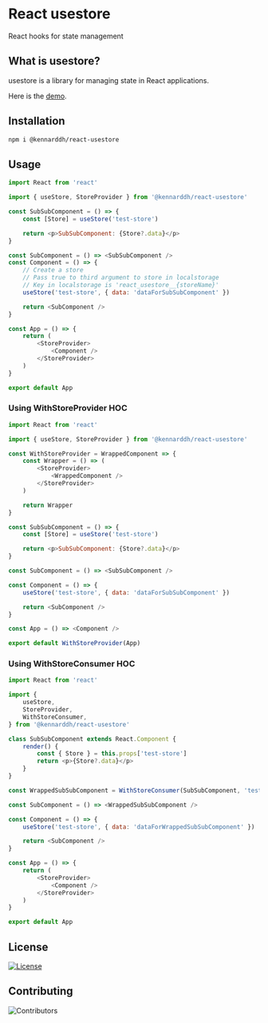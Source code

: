 # React usestore

React hooks for state management

## What is usestore?

usestore is a library for managing state in React applications.

Here is the [demo](https://react-kttczk.stackblitz.io/).

## Installation

```bash
npm i @kennarddh/react-usestore
```

## Usage

```javascript
import React from 'react'

import { useStore, StoreProvider } from '@kennarddh/react-usestore'

const SubSubComponent = () => {
	const [Store] = useStore('test-store')

	return <p>SubSubComponent: {Store?.data}</p>
}

const SubComponent = () => <SubSubComponent />
const Component = () => {
	// Create a store
	// Pass true to third argument to store in localstorage
	// Key in localstorage is 'react_usestore__{storeName}'
	useStore('test-store', { data: 'dataForSubSubComponent' })

	return <SubComponent />
}

const App = () => {
	return (
		<StoreProvider>
			<Component />
		</StoreProvider>
	)
}

export default App
```

### Using WithStoreProvider HOC

```javascript
import React from 'react'

import { useStore, StoreProvider } from '@kennarddh/react-usestore'

const WithStoreProvider = WrappedComponent => {
	const Wrapper = () => (
		<StoreProvider>
			<WrappedComponent />
		</StoreProvider>
	)

	return Wrapper
}

const SubSubComponent = () => {
	const [Store] = useStore('test-store')

	return <p>SubSubComponent: {Store?.data}</p>
}

const SubComponent = () => <SubSubComponent />

const Component = () => {
	useStore('test-store', { data: 'dataForSubSubComponent' })

	return <SubComponent />
}

const App = () => <Component />

export default WithStoreProvider(App)
```

### Using WithStoreConsumer HOC

```javascript
import React from 'react'

import {
	useStore,
	StoreProvider,
	WithStoreConsumer,
} from '@kennarddh/react-usestore'

class SubSubComponent extends React.Component {
	render() {
		const { Store } = this.props['test-store']
		return <p>{Store?.data}</p>
	}
}

const WrappedSubSubComponent = WithStoreConsumer(SubSubComponent, 'test-store')

const SubComponent = () => <WrappedSubSubComponent />

const Component = () => {
	useStore('test-store', { data: 'dataForWrappedSubSubComponent' })

	return <SubComponent />
}

const App = () => {
	return (
		<StoreProvider>
			<Component />
		</StoreProvider>
	)
}

export default App
```

## License

[![License](https://img.shields.io/badge/License-MIT-yellow.svg)](https://opensource.org/licenses/MIT)

## Contributing

![Contributors](https://img.shields.io/badge/Contributors-1-blue.svg)
